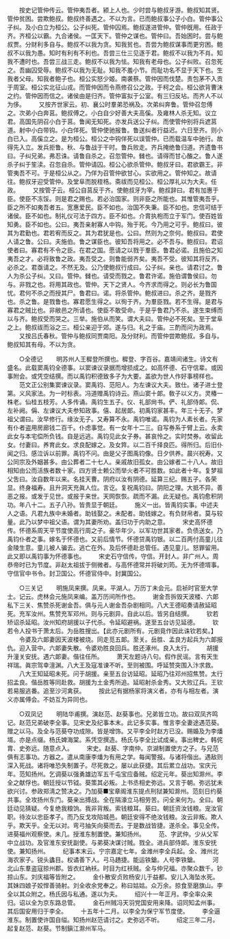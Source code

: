 <!-- { "loadSidebar": true } -->
　　按史记管仲传云。管仲夷吾者。颍上人也。少时尝与鲍叔牙游。鲍叔知其贤。管仲贫困。尝欺鲍叔。鲍叔终善遇之。不以为言。已而鲍叔事公子小白。管仲事公子纠。及小白立为桓公。公子纠死。管仲囚焉。鲍叔遂进管仲。管仲旣用。任政于齐。齐桓公以霸。九合诸侯。一匡天下。管仲之谋也。管仲曰。吾始困时。尝与鲍叔贾。分财利多自与。鲍叔不以我为贪。知我贫也。吾尝为鲍叔谋事而更穷困。鲍叔不以我为愚。知时有利有不利也。吾尝三仕三见逐于君。鲍叔不以我为不肖。知我不遭时也。吾尝三战三走。鲍叔不以我为怯。知我有老母也。公子纠败。召忽死之。吾幽囚受辱。鲍叔不以我为无耻。知我不羞小节。而耻功名不显于天下也。生我者父母。知我者鲍子也。桓公实怒少姬。南袭蔡。管仲因而伐楚。责包茅不入贡于周室。桓公实北征山戎。而管仲因而令燕修召公之政。于柯之会。桓公欲背曹沫之约。管仲因而信之。诸侯由是归齐。管仲富拟于公室。有三归反坫。而齐人不以为侈。 
　　又按齐世家云。初、襄公时羣弟恐祸及。次弟纠奔鲁。管仲召忽傅之。次弟小白奔莒。鲍叔傅之。小白自少好善大夫高傒。及雍林人杀无知。议立君。高国先阴召小白于莒。鲁闻无知死。亦发兵送公子纠。而使管仲别将兵遮莒道。射中小白带钩。小白佯死。管仲使驰报鲁。鲁送纠者行益迟。六日至齐。则小白已入。高傒立之。是为桓公。桓公之中钩佯死以误管仲。已而载温车中驰行。故得先入立。发兵拒鲁。秋、与鲁战于干时。鲁兵败走。齐兵掩绝鲁归道。齐遗鲁书曰。子纠兄弟。弗忍诛。请鲁自杀之。召忽管仲。雠也。请得而甘心醢之。鲁人遂杀子纠于笙渎。召忽自杀。管仲请囚。桓公心欲杀管仲。鲍叔牙曰。君欲霸王。非管夷吾不可。于是桓公从之。乃佯为召管仲欲甘心。实欲用之。管仲知之。故请往。鲍叔牙迎受管仲。及堂阜而脱桎梏。斋祓而见桓公。桓公厚礼以为大夫。任政。 
　　又按管子云。桓公自莒反于齐。使鲍叔牙为宰。鲍叔辞曰。君有加惠于臣。使臣不冻馁。则是君之赐也。若必治国家。则非臣之所能也。其惟管夷吾乎。臣之所不如夷吾者五。宽惠爱民。臣不如也。治国不失秉。臣不如也。忠信可结于诸侯。臣不如也。制礼仪可法于四方。臣不如也。介胄执枹而立于军门。使百姓皆知勇。臣不如也。公曰。夷吾亲射寡人中钩。殆于死。今乃用之可乎。鲍叔曰。彼其为君勤也。君若宥而反之。其为君犹是也。公曰。然则为之奈何。鲍叔曰。君使人请之鲁。公曰。夫施伯。鲁之谋臣也。彼知吾将用之。必不吾与。鲍叔曰。君诏使者曰。寡君有不令之臣。在君之国。愿请之以戮于羣臣。鲁君必诺。且施伯之知夷吾之才。必将致鲁之政。夷吾受之。则鲁能弱齐矣。夷吾不受。彼知其将反齐。必杀之。君亟请之。不然无及。公乃使鲍叔行成曰。公子纠。亲也。请君讨之。鲁人为杀公子纠。又曰。管仲。雠也。请受而戮之。鲁君许诺。施伯谓鲁侯曰。勿与。非戮之也。将用其政也。管仲。天下之贤人。今齐求而得之。则必长为鲁国忧。君何不杀之而授其尸。鲁君曰。诺。将杀管仲。鲍叔进曰。杀之齐。是戮齐也。杀之鲁。是戮鲁也。寡君愿生得之。以徇于齐。为羣臣戮。若不生得。是君与寡君之贼比也。非敝邑之所请也。使臣不敢受命。于是乎鲁君乃不杀。遂生束缚而以与齐。鲍叔受而哭之。三举。施伯从而笑。谓大夫曰。管仲必不死矣。至于堂阜之上。鲍叔祓而浴之三。桓公亲迎于郊。遂与归。礼之于庙。三酌而问为政焉。 
　　又按吕氏春秋。管仲与鲍叔同贾南阳。及分财利。而管仲尝欺鲍叔。多自与。鲍叔知其有母。不以为贪。 


　　○全德记 
　　明苏州人王穉登所撰也。穉登、字百谷。嘉靖间诸生。诗文有盛名。此载窦禹钧全德事。以窦谏议录据而增损成之。如高怀德、石守信辈。或因事附会。或凭空结撰。而以禹钧积德致多子为大要。盖欲为世人作好事榜样也。 
　　范文正公别集窦谏议录。窦禹钧、范阳人。为左谏议大夫。致仕。诸子进士登第。义风家法。为一时标表。冯道赠禹钧诗云。燕山窦十郞。敎子以义方。灵椿一株老。仙桂五枝芳。人多传诵。禹钧生五子。仪、礼部尙书。俨、礼部侍郞。侃、左补阙。偁、左谏议大夫参知政事。僖、起居郞。初禹钧家甚丰。年三十无子。梦祖父谓曰。汝早修行。缘汝无子。又寿算不永。禹钧唯诺。禹钧为人素长者。先家有仆者盗用房廊钱二百千。仆虑事觉。有一女年十二三。自写券系于臂上云。永卖此女与本宅偿所负钱。自是远逃。禹钧见此女子券。甚哀怜之。实时焚券。收留此女。付妻曰。养育此女。求良配嫁之。及女筓。以二百千择良匹。得所归。后旧仆闻之归。感泣诉以前罪。禹钧不问。由是父子图禹钧像。日夕供养。晨兴祝寿。又公同宗及外姻甚多。由公葬者二十七人。亲戚故旧孤女。由公嫁者二十八人。故旧相知由公而活族者数十家。四方贤士赖公而举火者不可胜数。如此者十年。复梦祖父吿曰。汝自数年以来。名挂天曹。阴府以汝有阴德。延算三纪。赐五子。各荣显。终身福寿。且升洞天充眞人位。言讫。复祝禹钧曰。阴阳之理。大抵不异。善恶之报。或发于见世。或报于来世。天网恢恢。疏而不漏。此无疑也。禹钧愈积阴功。年八十二。五子八孙。皆贵显于朝廷。 
　　施义一出。皆禹钧实事。中述夫人之语。凡君九族中未婚者。助钱娶之。未配者。助钱嫁之。有负财帛者。莫与较量。此乃以梦中祖父语。谓为其妻所劝。盖归功于内助之意。 
　　宋史高怀德传。怀德系周天平节度使高行周之子。豪华年少。以军功世其家者。负债送女。乃禹钧仆者之事。嫁名于怀德也。又前后情节。怀德贷禹钧银。以二百两付高童儿往金陵生意。童儿被人骗去。逃亡在外。及后怀德赴总管任。遇见童儿。怒罪留用。此又即以禹钧事为怀德事也。 
　　宋史石守信传。守信。开封人。非广州人。周恭帝时已为节度。非赵太祖拔于侧微者。与高怀德常并将破刘筠。无为怀德壻事。守信官中书令。封卫国公。怀德官侍中。封冀国公。 


　　○三关记 
　　明施凤来撰。凤来。平湖人。万历丁未会元。启祯时官至大学士。记云。虎林会元施凤来编。盖万历间所作也。 
　　谢金吾拆毁天波楼、六郞私下三关、焦赞杀死谢金吾。俱与元人谢金吾杂剧相同。八大王德昭奏请赦延昭死。充军汝州。焦赞充军邓州。则与元剧异。自此以后。皆另自结撰。 
　　钦若矫诏杀延昭。汝州知府胡援以子代杀。令延昭避祸。遂至五台访见延德。 
　　钦若令人投书于萧太后。为岳胜搜出。【此亦元剧所有。元剧竟作因此诛钦若矣。】 
　　令婆及六郞妻因天波楼被烧。同走觅五郞。至关。岳胜、孟良方起兵为六郞报仇。迎入营中。六郞妻失散。令婆劝胜良回兵。胜还涿州。良入太行。 
　　胡援升潼关安抚。遇六郞妻。偕往任所。 
　　萧天左题诗八句。假作民谣。言有天生祥瑞。眞宗驾幸澶渊。八大王及寇准谏不听。至则被围。呼延赞突围入汴求救。 
　　八大王知延昭未死。问于胡援。亲至五台访延昭。延昭乃往邓州招焦赞。太行招孟良。偕岳胜等同赴救。胡援为土金秀所追。延昭射杀金秀。又大败辽兵。王钦若易服逃番。追至沙河禽获。 
　　按此记有据杨家将演义者。亦有与相左者。演义亦属傅会。不妨互为异同也。 


　　○双凤记 
　　明陆华甫撰。演赵范、赵葵事也。兄弟皆立功。故曰双凤齐鸣记。赵范兄弟破李全事。见宋史及纪事本末。此记多实事。惟言李全妻途遇范葵。赠之以马。及全与范葵夺功成隙。皆是增饰。又平李全时赵方已没。赐婚及为李燔壻。亦是点缀。杨氏婢海棠。系凭空撰造。杨氏与李全比试成亲。事出稗史。韩侂胄、史弥远。随意点入。 
　　宋史。赵葵、字南仲。京湖制置使方之子。与兄范俱有志事功。方器之。遣从南康李燔为有用之学。每闻警报。与诸将偕出。遇敌则深入死战。诸将唯恐失制置子。尽死救之。屡以此获捷。其后累立战功。宝庆元年。范知扬州。乞调葵以强勇雄边军五千屯宝应备贼。绍定元年。葵出知滁州。李全之献俘也。朝廷授以节钺。葵策其必叛。上书丞相史弥远。又言于朝。弥远犹未欲兴讨。参政郑淸之赞决之。乃加葵■宝章阁淮东提点刑狱兼知滁州。范刻日约葵共事。全攻扬州东门。葵亲出搏战。全在隔濠立马相劳苦。问全来何为。全曰。朝廷动见猜疑。今复绝我粮饷。我非背叛。索钱粮耳。葵曰。朝廷资汝钱粮。宠汝官职。待汝以忠臣孝子。而乃反戈攻陷城邑。朝廷安得不绝汝钱粮。汝云非叛。欺人乎。欺天乎。全无以对。弯弓抽矢向葵而去。于是数战皆捷。遂杀全。事见全传。进葵福州观察使。未几。授淮东制置使。兼知扬州。 
　　范、字武仲。少从父军中立战功。及官淮东安抚副使。与弟葵决谋讨贼。戮全。进兵部侍郞。淮东安抚使。兼知扬州。 
　　纪事本末云。宁宗嘉定七年。金潍州李全兵起。全、潍州北海农家子。锐头蠭目。权谲善下人。弓马趫捷。能运铁鎗。人号李铁鎗。 
　　河北山东羣盗寇掠州郡。皆衣红衲袄。时目为红袄贼。全与仲兄福。亦聚众数千。钞掠山东。刘庆福等皆附之。 
　　金仆散安贞败杨安儿于益都。安儿入海坠水死。其妹四娘子姣悍善骑射。刘全收余党奉之。称曰姑姑。众万余。掠食至磨旗山。李全以其众附之。杨氏因与私通。遂以为夫。 
　　绍兴十一年正月。李全率众来归。诏以全为京东路总管。 
　　金石州贼冯天羽党国安用来降。诏同知孟州事。其后国安用归于李全。 
　　十五年十二月。以李全为保宁军节度使。 
　　李全逼淮东。制置使许国自缢。知扬州赵范请讨之。史弥远不听。 
　　绍定三年二月。起复赵范、赵葵。节制鎭江滁州军马。 
